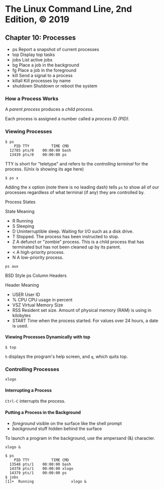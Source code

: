 # The Linux Command Line, 2nd Edition, © 2019

## Chapter 10: Processes

* ps Report a snapshot of current processes
* top Display top tasks
* jobs List active jobs
* bg Place a job in the background
* fg Place a job in the foreground
* kill Send a signal to a process
* killall Kill processes by name
* shutdown Shutdown or reboot the system

### How a Process Works

A _parent process_ produces a _child process_.

Each process is assigned a number called a _process ID (PID)_.

### Viewing Processes

```
$ ps 
    PID TTY          TIME CMD
  12785 pts/0    00:00:00 bash
  13439 pts/0    00:00:00 ps
```

TTY is short for "teletype" and refers to the _controlling terminal_ for the process.
(Unix is showing its age here)

`$ ps x`

Adding the x option (note there is no leading dash) tells `ps` to show all of our processes regardless of what terminal (if any) they are controlled by.

Process States

State Meaning
* R Running
* S Sleeping
* D Uninterruptible sleep. Waiting for I/O such as a disk drive.
* T Stopped. The process has been instructed to stop.
* Z A defunct or "zombie" process. This is a child process that has terminated but has not been cleaned up by its parent.
* \< A high-priority process.
* N A low-priority process.

`ps aux`

BSD Style ps Column Headers

Header Meaning
* USER User ID
* \% CPU CPU usage in percent
* VSZ Virtual Memory Size
* RSS Resident set size. Amount of physical memory (RAM) is using in kilobytes
* START Time when the process started. For values over 24 hours, a date is used.

#### Viewing Processes Dynamically with top

`$ top`

`h` displays the program's help screen, and `q`, which quits top.

### Controlling Processes

`xlogo `

#### Interrupting a Process

`Ctrl-C` interrupts the process.

#### Putting a Process in the Background

* _foreground_ visible on the surface like the shell prompt
* _background_ stuff hidden behind the surface

To launch a program in the background, use the ampersand (&) character.

`xlogo &`

```
$ ps
    PID TTY          TIME CMD
  13548 pts/1    00:00:00 bash
  14378 pts/1    00:00:00 xlogo
  14379 pts/1    00:00:00 ps
$ jobs
[1]+  Running                 xlogo &
```

